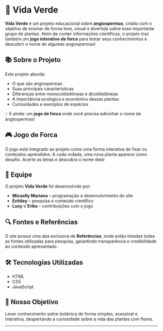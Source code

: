 # 🌿 Vida Verde

**Vida Verde** é um projeto educacional sobre **angiospermas**, criado com o objetivo de ensinar de forma leve, visual e divertida sobre esse importante grupo de plantas. Além de conter informações científicas, o projeto traz também um **jogo interativo de forca** para testar seus conhecimentos e descobrir o nome de algumas angiospermas!

## 📚 Sobre o Projeto

Este projeto aborda:

- O que são angiospermas  
- Suas principais características  
- Diferenças entre monocotiledôneas e dicotiledôneas  
- A importância ecológica e econômica dessas plantas  
- Curiosidades e exemplos de espécies  

💡 E ainda: um **jogo de forca** onde você precisa adivinhar o nome de angiospermas!

## 🎮 Jogo de Forca

O jogo está integrado ao projeto como uma forma interativa de fixar os conteúdos aprendidos. A cada rodada, uma nova planta aparece como desafio. Acerte as letras e descubra o nome dela!

## 👥 Equipe

O projeto **Vida Verde** foi desenvolvido por:

- **Micaelly Mariano** – programação e desenvolvimento do site   
- **Echiley** – pesquisa e conteúdo científico  
- **Lucy** e **Erika** – contribuições com o jogo  

## 🔍 Fontes e Referências

O site possui uma aba exclusiva de **Referências**, onde estão listadas todas as fontes utilizadas para pesquisa, garantindo transparência e credibilidade ao conteúdo apresentado.

## 🛠️ Tecnologias Utilizadas

- HTML
- CSS
- JavaScript 

## 🌱 Nosso Objetivo

Levar conhecimento sobre botânica de forma simples, acessível e interativa, despertando a curiosidade sobre a vida das plantas com flores.

---